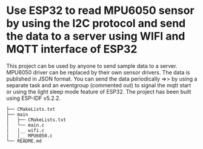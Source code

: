 # Use ESP32 to read MPU6050 sensor by using the I2C protocol and send the data to a server using WIFI and MQTT interface of ESP32
This project can be used by anyone to send sample data to a server. MPU6050 driver can be replaced by their own sensor drivers. The data is published in JSON format. 
You can send the data periodically =>>  by using a separate task and an eventgroup (commented out) to signal the mqtt start or using the light sleep mode feature of ESP32. The project has been built using ESP-IDF v5.2.2.

```
├── CMakeLists.txt
├── main
│   ├── CMakeLists.txt
│   └── main.c
|   |__ wifi.c
|   |__ MPU6050.c
└── README.md       
```

